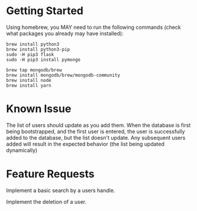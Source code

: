# Getting Started 

Using homebrew, you MAY need to run the following commands (check what packages you already may have installed):

```
brew install python3
brew install python3-pip
sudo -H pip3 flask
sudo -H pip3 install pymongo

brew tap mongodb/brew
brew install mongodb/brew/mongodb-community
brew install node
brew install yarn

```


# Known Issue

The list of users should update as you add them.  When the database is first being bootstrapped, and the first user is entered, the user is successfully added to the database, but the list doesn't update.  Any subsequent users added will result in the expected behavior (the list being updated dynamically)

# Feature Requests

Implement a basic search by a users handle.

Implement the deletion of a user.